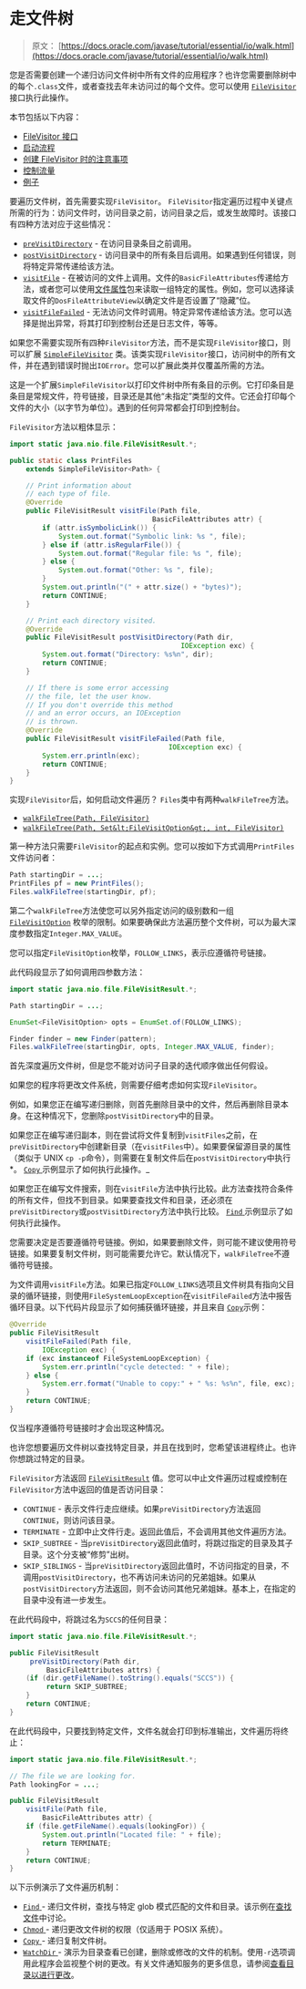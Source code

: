 # 走文件树

> 原文： [https://docs.oracle.com/javase/tutorial/essential/io/walk.html](https://docs.oracle.com/javase/tutorial/essential/io/walk.html)

您是否需要创建一个递归访问文件树中所有文件的应用程序？也许您需要删除树中的每个`.class`文件，或者查找去年未访问过的每个文件。您可以使用 [`FileVisitor`](https://docs.oracle.com/javase/8/docs/api/java/nio/file/FileVisitor.html) 接口执行此操作。

本节包括以下内容：

*   [FileVisitor 接口](#filevisitor)
*   [启动流程](#invoke)
*   [创建 FileVisitor 时的注意事项](#order)
*   [控制流量](#return)
*   [例子](#ex)

要遍历文件树，首先需要实现`FileVisitor`。 `FileVisitor`指定遍历过程中关键点所需的行为：访问文件时，访问目录之前，访问目录之后，或发生故障时。该接口有四种方法对应于这些情况：

*   [`preVisitDirectory`](https://docs.oracle.com/javase/8/docs/api/java/nio/file/FileVisitor.html#preVisitDirectory-T-java.nio.file.attribute.BasicFileAttributes-) - 在访问目录条目之前调用。
*   [`postVisitDirectory`](https://docs.oracle.com/javase/8/docs/api/java/nio/file/FileVisitor.html#postVisitDirectory-T-java.io.IOException-) - 访问目录中的所有条目后调用。如果遇到任何错误，则将特定异常传递给该方法。
*   [`visitFile`](https://docs.oracle.com/javase/8/docs/api/java/nio/file/FileVisitor.html#visitFile-T-java.nio.file.attribute.BasicFileAttributes-) - 在被访问的文件上调用。文件的`BasicFileAttributes`传递给方法，或者您可以使用[文件属性](fileAttr.html)包来读取一组特定的属性。例如，您可以选择读取文件的`DosFileAttributeView`以确定文件是否设置了“隐藏”位。
*   [`visitFileFailed`](https://docs.oracle.com/javase/8/docs/api/java/nio/file/FileVisitor.html#visitFileFailedy-T-java.io.IOException-) - 无法访问文件时调用。特定异常传递给该方法。您可以选择是抛出异常，将其打印到控制台还是日志文件，等等。

如果您不需要实现所有四种`FileVisitor`方法，而不是实现`FileVisitor`接口，则可以扩展 [`SimpleFileVisitor`](https://docs.oracle.com/javase/8/docs/api/java/nio/file/SimpleFileVisitor.html) 类。该类实现`FileVisitor`接口，访问树中的所有文件，并在遇到错误时抛出`IOError`。您可以扩展此类并仅覆盖所需的方法。

这是一个扩展`SimpleFileVisitor`以打印文件树中所有条目的示例。它打印条目是条目是常规文件，符号链接，目录还是其他“未指定”类型的文件。它还会打印每个文件的大小（以字节为单位）。遇到的任何异常都会打印到控制台。

`FileVisitor`方法以粗体显示：

```java
import static java.nio.file.FileVisitResult.*;

public static class PrintFiles
    extends SimpleFileVisitor<Path> {

    // Print information about
    // each type of file.
    @Override
    public FileVisitResult visitFile(Path file,
                                   BasicFileAttributes attr) {
        if (attr.isSymbolicLink()) {
            System.out.format("Symbolic link: %s ", file);
        } else if (attr.isRegularFile()) {
            System.out.format("Regular file: %s ", file);
        } else {
            System.out.format("Other: %s ", file);
        }
        System.out.println("(" + attr.size() + "bytes)");
        return CONTINUE;
    }

    // Print each directory visited.
    @Override
    public FileVisitResult postVisitDirectory(Path dir,
                                          IOException exc) {
        System.out.format("Directory: %s%n", dir);
        return CONTINUE;
    }

    // If there is some error accessing
    // the file, let the user know.
    // If you don't override this method
    // and an error occurs, an IOException 
    // is thrown.
    @Override
    public FileVisitResult visitFileFailed(Path file,
                                       IOException exc) {
        System.err.println(exc);
        return CONTINUE;
    }
}

```

实现`FileVisitor`后，如何启动文件遍历？ `Files`类中有两种`walkFileTree`方法。

*   [`walkFileTree(Path, FileVisitor)`](https://docs.oracle.com/javase/8/docs/api/java/nio/file/Files.html#walkFileTree-java.nio.file.Path-java.nio.file.FileVisitor-)
*   [`walkFileTree(Path, Set&lt;FileVisitOption&gt;, int, FileVisitor)`](https://docs.oracle.com/javase/8/docs/api/java/nio/file/Files.html#walkFileTree-java.nio.file.Path-java.util.Set-int-java.nio.file.FileVisitor-)

第一种方法只需要`FileVisitor`的起点和实例。您可以按如下方式调用`PrintFiles`文件访问者：

```java
Path startingDir = ...;
PrintFiles pf = new PrintFiles();
Files.walkFileTree(startingDir, pf);

```

第二个`walkFileTree`方法使您可以另外指定访问的级别数和一组 [`FileVisitOption`](https://docs.oracle.com/javase/8/docs/api/java/nio/file/FileVisitOption.html) 枚举的限制。如果要确保此方法遍历整个文件树，可以为最大深度参数指定`Integer.MAX_VALUE`。

您可以指定`FileVisitOption`枚举，`FOLLOW_LINKS`，表示应遵循符号链接。

此代码段显示了如何调用四参数方法：

```java
import static java.nio.file.FileVisitResult.*;

Path startingDir = ...;

EnumSet<FileVisitOption> opts = EnumSet.of(FOLLOW_LINKS);

Finder finder = new Finder(pattern);
Files.walkFileTree(startingDir, opts, Integer.MAX_VALUE, finder);

```

首先深度遍历文件树，但是您不能对访问子目录的迭代顺序做出任何假设。

如果您的程序将更改文件系统，则需要仔细考虑如何实现`FileVisitor`。

例如，如果您正在编写递归删除，则首先删除目录中的文件，然后再删除目录本身。在这种情况下，您删除`postVisitDirectory`中的目录。

如果您正在编写递归副本，则在尝试将文件复制到`visitFiles`之前，在`preVisitDirectory`中创建新目录（在`visitFiles`中）。如果要保留源目录的属性（类似于 UNIX `cp -p`命令），则需要在复制文件后在`postVisitDirectory`中执行*。 [``Copy`` ](examples/Copy.java)示例显示了如何执行此操作。_

如果您正在编写文件搜索，则在`visitFile`方法中执行比较。此方法查找符合条件的所有文件，但找不到目录。如果要查找文件和目录，还必须在`preVisitDirectory`或`postVisitDirectory`方法中执行比较。 [``Find`` ](examples/Find.java)示例显示了如何执行此操作。

您需要决定是否要遵循符号链接。例如，如果要删除文件，则可能不建议使用符号链接。如果要复制文件树，则可能需要允许它。默认情况下，`walkFileTree`不遵循符号链接。

为文件调用`visitFile`方法。如果已指定`FOLLOW_LINKS`选项且文件树具有指向父目录的循环链接，则使用`FileSystemLoopException`在`visitFileFailed`方法中报告循环目录。以下代码片段显示了如何捕获循环链接，并且来自 [``Copy``](examples/Copy.java)示例：

```java
@Override
public FileVisitResult
    visitFileFailed(Path file,
        IOException exc) {
    if (exc instanceof FileSystemLoopException) {
        System.err.println("cycle detected: " + file);
    } else {
        System.err.format("Unable to copy:" + " %s: %s%n", file, exc);
    }
    return CONTINUE;
}

```

仅当程序遵循符号链接时才会出现这种情况。

也许您想要遍历文件树以查找特定目录，并且在找到时，您希望该进程终止。也许你想跳过特定的目录。

`FileVisitor`方法返回 [`FileVisitResult`](https://docs.oracle.com/javase/8/docs/api/java/nio/file/FileVisitResult.html) 值。您可以中止文件遍历过程或控制在`FileVisitor`方法中返回的值是否访问目录：

*   `CONTINUE` - 表示文件行走应继续。如果`preVisitDirectory`方法返回`CONTINUE`，则访问该目录。
*   `TERMINATE` - 立即中止文件行走。返回此值后，不会调用其他文件遍历方法。
*   `SKIP_SUBTREE` - 当`preVisitDirectory`返回此值时，将跳过指定的目录及其子目录。这个分支被“修剪”出树。
*   `SKIP_SIBLINGS` - 当`preVisitDirectory`返回此值时，不访问指定的目录，不调用`postVisitDirectory`，也不再访问未访问的兄弟姐妹。如果从`postVisitDirectory`方法返回，则不会访问其他兄弟姐妹。基本上，在指定的目录中没有进一步发生。

在此代码段中，将跳过名为`SCCS`的任何目录：

```java
import static java.nio.file.FileVisitResult.*;

public FileVisitResult
     preVisitDirectory(Path dir,
         BasicFileAttributes attrs) {
    (if (dir.getFileName().toString().equals("SCCS")) {
         return SKIP_SUBTREE;
    }
    return CONTINUE;
}

```

在此代码段中，只要找到特定文件，文件名就会打印到标准输出，文件遍历将终止：

```java
import static java.nio.file.FileVisitResult.*;

// The file we are looking for.
Path lookingFor = ...;

public FileVisitResult
    visitFile(Path file,
        BasicFileAttributes attr) {
    if (file.getFileName().equals(lookingFor)) {
        System.out.println("Located file: " + file);
        return TERMINATE;
    }
    return CONTINUE;
}

```

以下示例演示了文件遍历机制：

*   [``Find`` ](examples/Find.java)- 递归文件树，查找与特定 glob 模式匹配的文件和目录。该示例在[查找文件](find.html)中讨论。
*   [``Chmod`` ](examples/Chmod.java)- 递归更改文件树的权限（仅适用于 POSIX 系统）。
*   [``Copy`` ](examples/Copy.java)- 递归复制文件树。
*   [``WatchDir`` ](examples/WatchDir.java)- 演示为目录查看已创建，删除或修改的文件的机制。使用`-r`选项调用此程序会监视整个树的更改。有关文件通知服务的更多信息，请参阅[查看目录以进行更改](notification.html)。